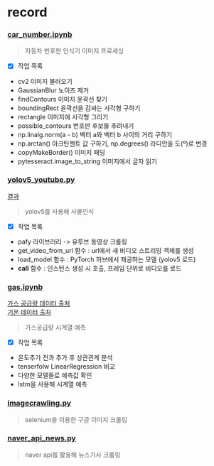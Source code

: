 # record

### [car_number.ipynb](https://github.com/vacker92/record/blob/main/car_number.ipynb)
> 자동차 번호판 인식기 이미지 프로세싱
- [x] 작업 목록
- cv2 이미지 불러오기
- GaussianBlur 노이즈 제거
- findContours 이미지 윤곽선 찾기
- boundingRect 윤곽선을 감싸는 사각형 구하기
- rectangle 이미지에 사각형 그리기
- possible_contours 번호판 후보들 추려내기
- np.linalg.norm(a - b) 벡터 a와 벡터 b 사이의 거리 구하기 
- np.arctan() 아크탄젠트 값 구하기, np.degrees() 라디안을 도(º)로 변경
- copyMakeBorder() 이미지 패딩
- pytesseract.image_to_string 이미지에서 글자 읽기

### [yolov5_youtube.py](https://github.com/vacker92/record/blob/main/yolov5_youtube.py)  
[결과](https://www.youtube.com/watch?v=1Q0Q_CRRh2c)  
> yolov5를 사용해 사물인식
- [x] 작업 목록
- pafy 라이브러리 -> 유투브 동영상 크롤링
- get_video_from_url 함수 : url에서 새 비디오 스트리밍 객체를 생성
- load_model 함수 : PyTorch 허브에서 제공하는 모델 (yolov5 로드)
- __call__ 함수 : 인스턴스 생성 시 호출, 프레임 단위로 비디오를 로드

### [gas.ipynb](https://github.com/vacker92/record/blob/main/gas.ipynb)
[가스 공급량 데이터 출처](https://www.data.go.kr/data/15091497/fileData.do)  
[기온 데이터 출처](https://data.kma.go.kr/data/grnd/selectAsosRltmList.do?pgmNo=36) 
> 가스공급량 시계열 예측 
- [x] 작업 목록
- 온도추가 전과 추가 후 상관관계 분석
- tenserfolw LinearRegression 비교
- 다양한 모델들로 예측값 확인
- lstm을 사용해 시계열 예측 

### [imagecrawling.py](https://github.com/vacker92/record/blob/main/imagecrawling.py)
> selenium을 이용한 구글 이미지 크롤링 

### [naver_api_news.py](https://github.com/vacker92/record/blob/main/naver_api_news.py)
> naver api를 활용해 뉴스기사 크롤링
